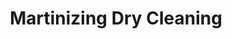 ---
title: "Martinizing Dry Cleaning"
url: /santa-fe/martinizing-dry-cleaning-north-guadalupe-street/
shop: laundry
---